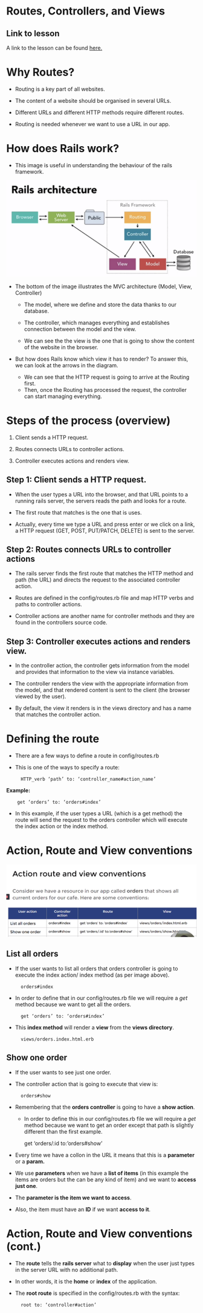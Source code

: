 # Routes, Controllers, and Views

## Link to lesson

A link to the lesson can be found [here.](https://ait.instructure.com/courses/3520/pages/rails-routes?module_item_id=272774)

# Why Routes?

- Routing is a key part of all websites. 

- The content of a website should be organised in several URLs.

- Different URLs and different HTTP methods require different routes. 

- Routing is needed whenever we want to use a URL in our app.  


# How does Rails work?

- This image  is useful in understanding the behaviour of the rails framework. 

![Alt](rails_architecture.png)

- The bottom of the image illustrates the MVC architecture (Model, View, Controller) 

	- The model, where we define and store the data thanks to our database. 

	- The controller, which manages everything and establishes connection between the model and the view. 

	- We can see the the view is the one that is going to show the content of the website in the browser. 

- But how does Rails know which view it has to render? To answer this, we can look at the arrows in the diagram. 

	- We can see that the HTTP request is going to arrive at the Routing first. 
	- Then, once the Routing has processed the request, the controller can start managing everything. 


# Steps of the process (overview)

1. Client sends a HTTP request.

2. Routes connects URLs to controller actions.

3. Controller executes actions and renders view. 



## Step 1: Client sends a HTTP request. 


-  When the user types a URL into the browser, and that URL points to a running rails server, the servers reads the path and looks for a route. 

- The first route that matches is the one that is uses. 

- Actually, every time we type a URL and press enter or we click on a link, a HTTP request (GET, POST, PUT/PATCH, DELETE) is sent to the server. 


## Step 2: Routes connects URLs to controller actions

- The rails server finds the first route that matches the HTTP method and path (the URL) and directs the request to the associated controller action. 

- Routes are defined in the config/routes.rb file and map HTTP verbs and paths to controller actions. 

- Controller actions are another name for controller methods and they are found in the controllers source code. 

## Step 3: Controller executes actions and renders view.

- In the controller action, the controller gets information from the model and provides that information to the view via instance variables. 

- The controller renders the view with the appropriate information from the model, and that rendered content is sent to the client (the browser viewed by the user).

- By default, the view it renders is in the views directory and has a name that matches the controller action. 

# Defining the route

- There are a few ways to define a route in config/routes.rb

- This is one of the ways to specify a route:



		HTTP_verb ‘path’ to: ‘controller_name#action_name’

**Example:** 

		get ‘orders’ to: ‘orders#index’

- In this example, if the user types a URL (which is a get method) the route will send the request to the orders controller which will execute the index action or the index method. 

# Action, Route and View conventions

![Alt](action_route_view_conventions.png)

## List all orders

- If the user wants to list all orders that orders controller is going to execute the index action/ index method (as per image above). 

		orders#index

- In order to define that in our config/routes.rb file we will require a *get* method because we want to get all the orders.  

		get ‘orders’ to: ‘orders#index’

- This **index method** will render a **view** from the **views directory**. 

		views/orders.index.html.erb


## Show one order


- If the user wants to see just one order. 

- The controller action that is going to execute that view is:

		orders#show

- Remembering that the **orders controller** is going to have a **show action**. 

    - In order to define this in our config/routes.rb file we will require a *get* method because we want to get an order except that path is slightly different than the first example.

		
		get ‘orders/:id to:’orders#show’

- Every time we have a collon in the URL it means that this is a **parameter** or a **param.**

- We use **parameters** when we have a **list of items** (in this example the items are orders but the can be any kind of item) and we want to **access just one**. 

- The **parameter is the item we want to access**. 

- Also, the item must have an **ID** if we want **access to it**. 


# Action, Route and View conventions (cont.)

- The **route** tells the **rails server** what to **display** when the user just types in the server URL with no additional path. 

- In other words, it is the **home** or **index** of the application. 

- The **root route** is specified in the config/routes.rb with the syntax: 


		root to: ‘controller#action’